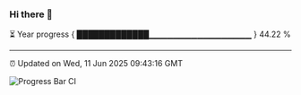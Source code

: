 ### Hi there 👋

⏳ Year progress { █████████████▁▁▁▁▁▁▁▁▁▁▁▁▁▁▁▁▁ } 44.22 %

---

⏰ Updated on Wed, 11 Jun 2025 09:43:16 GMT

![Progress Bar CI](https://github.com/IshwaranRudhara/GIT-ACTION/workflows/Progress%20Bar%20CI/badge.svg)
